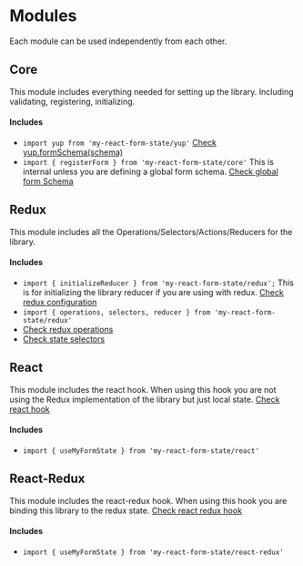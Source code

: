 # Modules

Each module can be used independently from each other.

## Core

This module includes everything needed for setting up the library. Including validating, registering, initializing.

#### Includes

- `import yup from 'my-react-form-state/yup'` <a href="/#/core/validators/README#yup">Check yup.formSchema(schema)</a>
- `import { registerForm } from 'my-react-form-state/core'` This is internal unless you are defining a global form schema. <a href="/#/core/global/README.md">Check global form Schema</a>

## Redux

This module includes all the Operations/Selectors/Actions/Reducers for the library.

#### Includes

- `import { initializeReducer } from 'my-react-form-state/redux';` This is for initializing the library reducer if you are using with redux. <a href="/#/redux/get-started/README#my-form-library-redux-configuration">Check redux configuration</a>
- `import { operations, selectors, reducer } from 'my-react-form-state/redux'`
- <a href="/#/redux/operations/README#operations">Check redux operations</a>
- <a href="/#/redux/selectors/README#selectors">Check state selectors</a>

## React

This module includes the react hook. When using this hook you are not using the Redux implementation of the library but just local state.
<a href="/#/react/hook/README#react-hooks">Check react hook</a>

#### Includes

- `import { useMyFormState } from 'my-react-form-state/react'`

## React-Redux

This module includes the react-redux hook. When using this hook you are binding this library to the redux state.
<a href="/#/react-redux/hook/README#react-redux-hooks">Check react redux hook</a>

#### Includes

- `import { useMyFormState } from 'my-react-form-state/react-redux'`
